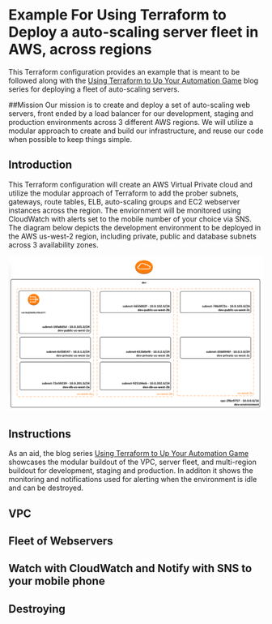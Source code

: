 # Example For Using Terraform to Deploy a auto-scaling server fleet in AWS, across regions
This Terraform configuration provides an example that is meant to be followed along with the [Using Terraform to Up Your Automation Game](http://www.maentz.net/pensieve/xny7mfbtg7w37ynstrd5jsympl9lc9?rq=terraform) blog series for deploying a fleet of auto-scaling servers.

##Mission
Our mission is to create and deploy a set of auto-scaling web servers, front ended by a load balancer for our development, staging and production environments across 3 different AWS regions.  We will utilize a modular approach to create and build our infrastructure, and reuse our code when possible to keep things simple.

## Introduction
This Terraform configuration will create an AWS Virtual Private cloud and utilize the modular approach of Terraform to add the prober subnets, gateways, route tables, ELB, auto-scaling groups and EC2 webserver instances across the region.  The enviornment will be monitored using CloudWatch with alerts set to the mobile number of your choice via SNS. The diagram below depicts the development environment to be deployed in the AWS us-west-2 region, including private, public and database subnets across 3 availability zones.

![Fleet Deployment  ](https://github.com/gmaentz/terraform/blob/master/_docs/terraformdeployment.png?raw=true)

## Instructions
As an aid, the blog series [Using Terraform to Up Your Automation Game](http://www.maentz.net/pensieve/xny7mfbtg7w37ynstrd5jsympl9lc9?rq=terraform) showcases the modular buildout of the VPC, server fleet, and multi-region buildout for development, staging and production.  In additon it shows the monitoring and notifications used for alerting when the environment is idle and can be destroyed.

## VPC

## Fleet of Webservers

## Watch with CloudWatch and Notify with SNS to your mobile phone

## Destroying

